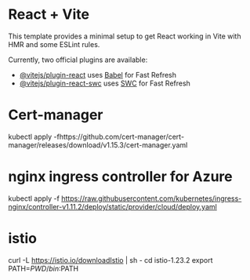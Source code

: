 # React + Vite

This template provides a minimal setup to get React working in Vite with HMR and some ESLint rules.

Currently, two official plugins are available:

- [@vitejs/plugin-react](https://github.com/vitejs/vite-plugin-react/blob/main/packages/plugin-react/README.md) uses [Babel](https://babeljs.io/) for Fast Refresh
- [@vitejs/plugin-react-swc](https://github.com/vitejs/vite-plugin-react-swc) uses [SWC](https://swc.rs/) for Fast Refresh

# Cert-manager 
kubectl apply -fhttps://github.com/cert-manager/cert-manager/releases/download/v1.15.3/cert-manager.yaml

# nginx ingress controller for Azure
kubectl apply -f https://raw.githubusercontent.com/kubernetes/ingress-nginx/controller-v1.11.2/deploy/static/provider/cloud/deploy.yaml

# istio
curl -L https://istio.io/downloadIstio | sh -
cd istio-1.23.2
export PATH=$PWD/bin:$PATH




